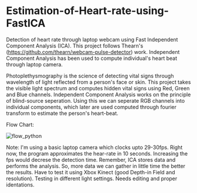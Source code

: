# Estimation-of-Heart-rate-using-FastICA
Detection of heart rate through laptop webcam using Fast Independent Component Analysis (ICA). This project follows Thearn's (https://github.com/thearn/webcam-pulse-detector) work. Independent Component Analysis has been used to compute individual's heart beat through laptop camera. 

Photoplethysmography is the science of detecting vital signs through wavelength of light reflected from a person's face or skin. This project takes the visible light spectrum and computes hidden vital signs using Red, Green and Blue channels. Independent Component Analysis works on the principle of blind-source seperation. Using this we can seperate RGB channels into individual components, which later are used computed through fourier transform to estimate the person's heart-beat.

Flow Chart:

![flow_python](https://user-images.githubusercontent.com/39982386/47692115-b153d600-dbc2-11e8-9ecf-f380c70dfcb6.PNG)

Note: I'm using a basic laptop camera which clocks upto 29-30fps. Right now, the program approximates the hear-rate in 10 seconds. Increasing the fps would decrese the detection time. Remember, ICA stores data and performs the analysis. So, more data we can gather in little time the better the results. Have to test it using Xbox Kinect (good Depth-in Field and resolution). Testing in different light settings. Needs editing and proper identations.
